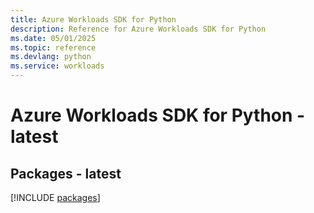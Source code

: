 ```yaml
---
title: Azure Workloads SDK for Python
description: Reference for Azure Workloads SDK for Python
ms.date: 05/01/2025
ms.topic: reference
ms.devlang: python
ms.service: workloads
---
```

# Azure Workloads SDK for Python - latest
## Packages - latest
[!INCLUDE [packages](workloads-index.md)]